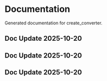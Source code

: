 # Documentation

Generated documentation for create_converter.

## Doc Update 2025-10-20

## Doc Update 2025-10-20

## Doc Update 2025-10-20
